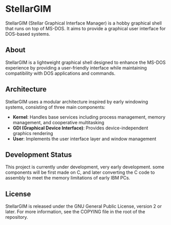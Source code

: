 # StellarGIM

StellarGIM (Stellar Graphical Interface Manager) is a hobby graphical shell that runs on top of MS-DOS. It aims to provide a graphical user interface for DOS-based systems.

## About
StellarGIM is a lightweight graphical shell designed to enhance the MS-DOS experience by providing a user-friendly interface while maintaining compatibility with DOS applications and commands.

## Architecture
StellarGIM uses a modular architecture inspired by early windowing systems, consisting of three main components:

- **Kernel**: Handles base services including process management, memory management, and cooperative multitasking
- **GDI (Graphical Device Interface)**: Provides device-independent graphics rendering
- **User**: Implements the user interface layer and window management

## Development Status
This project is currently under development, very early development. some components will be first made on C, and later converting the C code to assembly to meet the memory limitations of early IBM PCs.

## License
StellarGIM is released under the GNU General Public License, version 2 or later. For more information, see the COPYING file in the root of the repository.